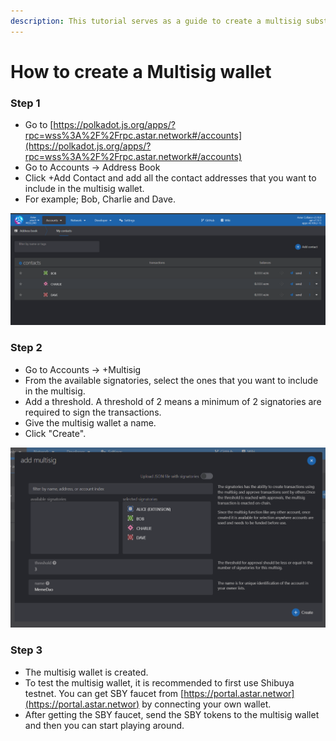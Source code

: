 ```yaml
---
description: This tutorial serves as a guide to create a multisig substrate wallet.
---
```


# How to create a Multisig wallet

### Step 1

* Go to [https://polkadot.js.org/apps/?rpc=wss%3A%2F%2Frpc.astar.network#/accounts](https://polkadot.js.org/apps/?rpc=wss%3A%2F%2Frpc.astar.network#/accounts)
* Go to Accounts -> Address Book
* Click +Add Contact and add all the contact addresses that you want to include in the multisig wallet.
* For example; Bob, Charlie and Dave.

![](<../../.gitbook/assets/image (119) (1) (1).png>)



### Step 2

* Go to Accounts -> +Multisig
* From the available signatories, select the ones that you want to include in the multisig.
* Add a threshold. A threshold of 2 means a minimum of 2 signatories are required to sign the transactions.
* Give the multisig wallet a name.
* Click "Create".

![](<../../.gitbook/assets/image (131) (1) (1) (1).png>)



### Step 3

* The multisig wallet is created.
* To test the multisig wallet, it is recommended to first use Shibuya testnet. You can get SBY faucet from [https://portal.astar.networ](https://portal.astar.networ) by connecting your own wallet.
* After getting the SBY faucet, send the SBY tokens to the multisig wallet and then you can start playing around.

